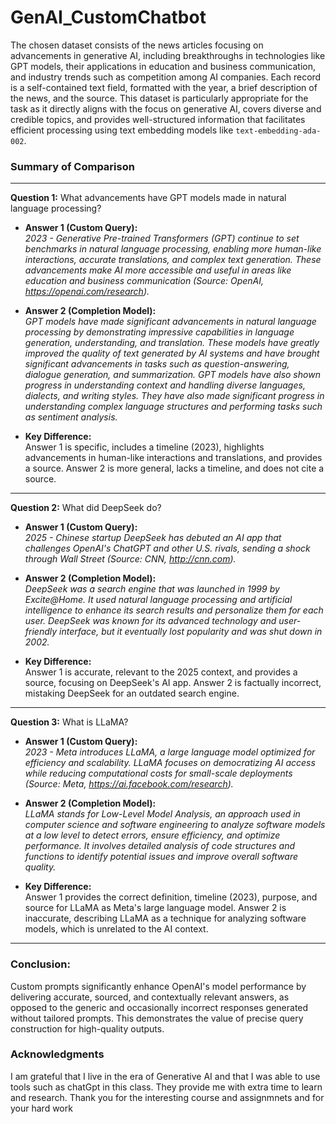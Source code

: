 # GenAI_CustomChatbot

The chosen dataset consists of the news articles focusing on advancements in generative AI, including breakthroughs in technologies like GPT models, their applications in education and business communication, and industry trends such as competition among AI companies. Each record is a self-contained text field, formatted with the year, a brief description of the news, and the source. This dataset is particularly appropriate for the task as it directly aligns with the focus on generative AI, covers diverse and credible topics, and provides well-structured information that facilitates efficient processing using text embedding models like `text-embedding-ada-002`.

### Summary of Comparison  

---

**Question 1:** What advancements have GPT models made in natural language processing?  
- **Answer 1 (Custom Query):**  
  *2023 - Generative Pre-trained Transformers (GPT) continue to set benchmarks in natural language processing, enabling more human-like interactions, accurate translations, and complex text generation. These advancements make AI more accessible and useful in areas like education and business communication (Source: OpenAI, https://openai.com/research).*  

- **Answer 2 (Completion Model):**  
  *GPT models have made significant advancements in natural language processing by demonstrating impressive capabilities in language generation, understanding, and translation. These models have greatly improved the quality of text generated by AI systems and have brought significant advancements in tasks such as question-answering, dialogue generation, and summarization. GPT models have also shown progress in understanding context and handling diverse languages, dialects, and writing styles. They have also made significant progress in understanding complex language structures and performing tasks such as sentiment analysis.*  

- **Key Difference:**  
Answer 1 is specific, includes a timeline (2023), highlights advancements in human-like interactions and translations, and provides a source. Answer 2 is more general, lacks a timeline, and does not cite a source.  

---

**Question 2:** What did DeepSeek do?  
- **Answer 1 (Custom Query):**  
  *2025 - Chinese startup DeepSeek has debuted an AI app that challenges OpenAI's ChatGPT and other U.S. rivals, sending a shock through Wall Street (Source: CNN, http://cnn.com).*  

- **Answer 2 (Completion Model):**  
  *DeepSeek was a search engine that was launched in 1999 by Excite@Home. It used natural language processing and artificial intelligence to enhance its search results and personalize them for each user. DeepSeek was known for its advanced technology and user-friendly interface, but it eventually lost popularity and was shut down in 2002.*  

- **Key Difference:**  
Answer 1 is accurate, relevant to the 2025 context, and provides a source, focusing on DeepSeek's AI app. Answer 2 is factually incorrect, mistaking DeepSeek for an outdated search engine.  

---

**Question 3:** What is LLaMA?  
- **Answer 1 (Custom Query):**  
  *2023 - Meta introduces LLaMA, a large language model optimized for efficiency and scalability. LLaMA focuses on democratizing AI access while reducing computational costs for small-scale deployments (Source: Meta, https://ai.facebook.com/research).*  

- **Answer 2 (Completion Model):**  
  *LLaMA stands for Low-Level Model Analysis, an approach used in computer science and software engineering to analyze software models at a low level to detect errors, ensure efficiency, and optimize performance. It involves detailed analysis of code structures and functions to identify potential issues and improve overall software quality.*  

- **Key Difference:**  
Answer 1 provides the correct definition, timeline (2023), purpose, and source for LLaMA as Meta's large language model. Answer 2 is inaccurate, describing LLaMA as a technique for analyzing software models, which is unrelated to the AI context.  

---

### Conclusion:  
Custom prompts significantly enhance OpenAI's model performance by delivering accurate, sourced, and contextually relevant answers, as opposed to the generic and occasionally incorrect responses generated without tailored prompts. This demonstrates the value of precise query construction for high-quality outputs.


### **Acknowledgments**
   I am grateful that I live in the era of Generative AI and that I was able to use tools such as chatGpt in this class. They provide me with extra time to learn and research. Thank you for the interesting course and assignmnets and for your hard work
